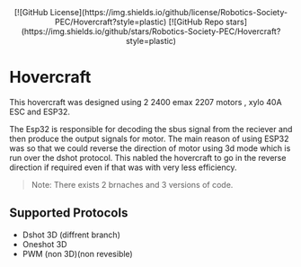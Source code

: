 <center>
[![GitHub License](https://img.shields.io/github/license/Robotics-Society-PEC/Hovercraft?style=plastic)
[![GitHub Repo stars](https://img.shields.io/github/stars/Robotics-Society-PEC/Hovercraft?style=plastic)
</center>

# Hovercraft

This hovercraft was designed using 2 2400 emax 2207 motors , xylo 40A ESC and ESP32.

The Esp32 is responsible for decoding the sbus signal from the reciever and then produce the output signals for motor. The main reason of using ESP32 was so that we could reverse the direction of motor using 3d mode which is run over the dshot protocol. This nabled the hovercraft to go in the reverse direction if required even if that was with very less efficiency.

> Note: There exists 2 brnaches and 3 versions of code.

## Supported Protocols

- Dshot 3D (diffrent branch)
- Oneshot 3D
- PWM (non 3D)(non revesible)
